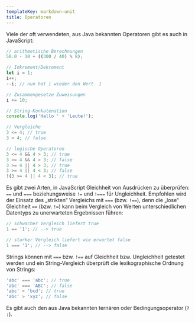 ```yaml
---
templateKey: markdown-unit
title: Operatoren
---
```


Viele der oft verwendeten, aus Java bekannten Operatoren gibt es auch in JavaScript:

```js
// arithmetische Berechnungen
50.0 - 10 + ((300 / 40) % 8);

// Inkrement/Dekrement
let i = 1;
i++;
--i; // nun hat i wieder den Wert  1

// Zusammengesetze Zuweisungen
i += 10;

// String-Konkatenation
console.log('Hallo ' + 'Leute!');

// Vergleiche
3 <= 4; // true
3 > 4; // false

// logische Operatoren
3 <= 4 && 4 > 3; // true
3 >= 4 && 4 > 3; // false
3 >= 4 || 4 > 3; // true
3 >= 4 || 4 < 3; // false
!(3 >= 4 || 4 < 3); // true
```

Es gibt zwei Arten, in JavaScript Gleichheit von Ausdrücken zu überprüfen: `==` und `===`
beziehungsweise `!=` und `!===` für Ungleichheit. Empfohlen wird der Einsatz des „strikten“
Vergleichs mit `===` (bzw. `!==`), denn die „lose“ Gleichheit `==` (bzw. `!=`) kann beim
Vergleich von Werten unterschiedlichen Datentyps zu unerwarteten Ergebnissen führen:

```js
// schwacher Vergleich liefert true
1 == '1'; // --> true

// starker Vergleich liefert wie erwartet false
1 === '1'; // --> false
```

Strings können mit `===` bzw. `!==` auf Gleichheit bzw. Ungleichheit getestet werden und
ein String-Vergleich überprüft die lexikographische Ordnung von Strings:

```js
'abc' === 'abc'; // true
'abc' === 'ABC'; // false
'abc' < 'bcd'; // true
'abc' > 'xyz'; // false
```

Es gibt auch den aus Java bekannten ternären oder Bedingungsoperator (`? :`).
